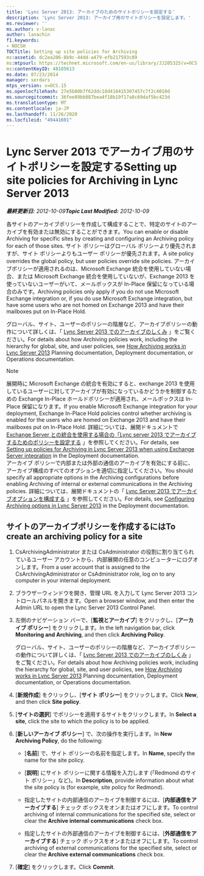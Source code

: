 ```yaml
---
title: 'Lync Server 2013: アーカイブのためのサイトポリシーを設定する'
description: 'Lync Server 2013: アーカイブ用のサイトポリシーを設定します。'
ms.reviewer: ''
ms.author: v-lanac
author: lanachin
f1.keywords:
- NOCSH
TOCTitle: Setting up site policies for Archiving
ms:assetid: dc2ea206-8b9c-44dd-a479-efb217593c89
ms:mtpsurl: https://technet.microsoft.com/en-us/library/JJ205325(v=OCS.15)
ms:contentKeyID: 48185613
ms.date: 07/23/2014
manager: serdars
mtps_version: v=OCS.15
ms.openlocfilehash: 27e5b80b7f62ddc18d418415307457c7f2c4010d
ms.sourcegitcommit: 36fee89bb887bea4f18b19f17a8c69daf5bc423d
ms.translationtype: MT
ms.contentlocale: ja-JP
ms.lasthandoff: 11/26/2020
ms.locfileid: "49441691"
---
```

# <a name="setting-up-site-policies-for-archiving-in-lync-server-2013"></a><span data-ttu-id="a8c0d-103">Lync Server 2013 でアーカイブ用のサイトポリシーを設定する</span><span class="sxs-lookup"><span data-stu-id="a8c0d-103">Setting up site policies for Archiving in Lync Server 2013</span></span>

<div data-xmlns="http://www.w3.org/1999/xhtml">

<div class="topic" data-xmlns="http://www.w3.org/1999/xhtml" data-msxsl="urn:schemas-microsoft-com:xslt" data-cs="https://msdn.microsoft.com/">

<div data-asp="https://msdn2.microsoft.com/asp">



</div>

<div id="mainSection">

<div id="mainBody"><span data-ttu-id="a8c0d-104">

<span> </span></span><span class="sxs-lookup"><span data-stu-id="a8c0d-104">

<span> </span></span></span>

<span data-ttu-id="a8c0d-105">_**最終更新日:** 2012-10-09_</span><span class="sxs-lookup"><span data-stu-id="a8c0d-105">_**Topic Last Modified:** 2012-10-09_</span></span>

<span data-ttu-id="a8c0d-106">各サイトのアーカイブポリシーを作成して構成することで、特定のサイトのアーカイブを有効または無効にすることができます。</span><span class="sxs-lookup"><span data-stu-id="a8c0d-106">You can enable or disable Archiving for specific sites by creating and configuring an Archiving policy for each of those sites.</span></span> <span data-ttu-id="a8c0d-107">サイト ポリシーはグローバル ポリシーより優先されますが、サイト ポリシーよりもユーザー ポリシーが優先されます。</span><span class="sxs-lookup"><span data-stu-id="a8c0d-107">A site policy overrides the global policy, but user policies override site policies.</span></span> <span data-ttu-id="a8c0d-108">アーカイブポリシーが適用されるのは、Microsoft Exchange 統合を使用していない場合、または Microsoft Exchange 統合を使用していないが、Exchange 2013 を使っていないユーザーがいて、メールボックスが In-Place 保留になっている場合のみです。</span><span class="sxs-lookup"><span data-stu-id="a8c0d-108">Archiving policies only apply if you do not use Microsoft Exchange integration or, if you do use Microsoft Exchange integration, but have some users who are not homed on Exchange 2013 and have their mailboxes put on In-Place Hold.</span></span>

<span data-ttu-id="a8c0d-109">グローバル、サイト、ユーザーのポリシーの階層など、アーカイブポリシーの動作について詳しくは、「 [Lync Server 2013 でのアーカイブのしくみ](lync-server-2013-how-archiving-works.md) 」をご覧ください。</span><span class="sxs-lookup"><span data-stu-id="a8c0d-109">For details about how Archiving policies work, including the hierarchy for global, site, and user policies, see [How Archiving works in Lync Server 2013](lync-server-2013-how-archiving-works.md) Planning documentation, Deployment documentation, or Operations documentation.</span></span>

<div>


> [!NOTE]  
> <span data-ttu-id="a8c0d-110">展開時に Microsoft Exchange の統合を有効にすると、exchange 2013 を使用しているユーザーに対してアーカイブが有効になっているかどうかを制御するための Exchange In-Place ホールドポリシーが適用され、メールボックスは In-Place 保留になります。</span><span class="sxs-lookup"><span data-stu-id="a8c0d-110">If you enable Microsoft Exchange integration for your deployment, Exchange In-Place Hold policies control whether archiving is enabled for the users who are homed on Exchange 2013 and have their mailboxes put on In-Place Hold.</span></span> <span data-ttu-id="a8c0d-111">詳細については、展開ドキュメントで <A href="lync-server-2013-setting-up-policies-for-archiving-when-using-exchange-server-integration.md">Exchange Server との統合を使用する場合の「Lync server 2013 でアーカイブするためのポリシーを設定する</A> 」を参照してください。</span><span class="sxs-lookup"><span data-stu-id="a8c0d-111">For details, see <A href="lync-server-2013-setting-up-policies-for-archiving-when-using-exchange-server-integration.md">Setting up policies for Archiving in Lync Server 2013 when using Exchange Server integration</A> in the Deployment documentation.</span></span><BR><span data-ttu-id="a8c0d-112">アーカイブ ポリシーで内部または外部の通信のアーカイブを有効にする前に、アーカイブ構成のすべてのオプションを適切に指定してください。</span><span class="sxs-lookup"><span data-stu-id="a8c0d-112">You should specify all appropriate options in the Archiving configurations before enabling Archiving of internal or external communications in the Archiving policies.</span></span> <span data-ttu-id="a8c0d-113">詳細については、展開ドキュメントの「 <A href="lync-server-2013-configuring-archiving-options.md">Lync Server 2013 でアーカイブオプションを構成する</A> 」を参照してください。</span><span class="sxs-lookup"><span data-stu-id="a8c0d-113">For details, see <A href="lync-server-2013-configuring-archiving-options.md">Configuring Archiving options in Lync Server 2013</A> in the Deployment documentation.</span></span>



</div>

<div>

## <a name="to-create-an-archiving-policy-for-a-site"></a><span data-ttu-id="a8c0d-114">サイトのアーカイブポリシーを作成するには</span><span class="sxs-lookup"><span data-stu-id="a8c0d-114">To create an archiving policy for a site</span></span>

1.  <span data-ttu-id="a8c0d-115">CsArchivingAdministrator または CsAdministrator の役割に割り当てられているユーザー アカウントから、内部展開の任意のコンピューターにログオンします。</span><span class="sxs-lookup"><span data-stu-id="a8c0d-115">From a user account that is assigned to the CsArchivingAdministrator or CsAdministrator role, log on to any computer in your internal deployment.</span></span>

2.  <span data-ttu-id="a8c0d-116">ブラウザーウィンドウを開き、管理 URL を入力して Lync Server 2013 コントロールパネルを開きます。</span><span class="sxs-lookup"><span data-stu-id="a8c0d-116">Open a browser window, and then enter the Admin URL to open the Lync Server 2013 Control Panel.</span></span>

3.  <span data-ttu-id="a8c0d-117">左側のナビゲーション バーで、[**監視とアーカイブ**] をクリックし、[**アーカイブ ポリシー**] をクリックします。</span><span class="sxs-lookup"><span data-stu-id="a8c0d-117">In the left navigation bar, click **Monitoring and Archiving**, and then click **Archiving Policy**.</span></span>
    
    <span data-ttu-id="a8c0d-118">グローバル、サイト、ユーザーのポリシーの階層など、アーカイブポリシーの動作について詳しくは、「 [Lync Server 2013 でのアーカイブのしくみ](lync-server-2013-how-archiving-works.md) 」をご覧ください。</span><span class="sxs-lookup"><span data-stu-id="a8c0d-118">For details about how Archiving policies work, including the hierarchy for global, site, and user policies, see [How Archiving works in Lync Server 2013](lync-server-2013-how-archiving-works.md) Planning documentation, Deployment documentation, or Operations documentation.</span></span>

4.  <span data-ttu-id="a8c0d-119">[**新規作成**] をクリックし、[**サイト ポリシー**] をクリックします。</span><span class="sxs-lookup"><span data-stu-id="a8c0d-119">Click **New**, and then click **Site policy**.</span></span>

5.  <span data-ttu-id="a8c0d-120">[**サイトの選択**] でポリシーを適用するサイトをクリックします。</span><span class="sxs-lookup"><span data-stu-id="a8c0d-120">In **Select a site**, click the site to which the policy is to be applied.</span></span>

6.  <span data-ttu-id="a8c0d-121">[**新しいアーカイブ ポリシー**] で、次の操作を実行します。</span><span class="sxs-lookup"><span data-stu-id="a8c0d-121">In **New Archiving Policy**, do the following:</span></span>
    
      - <span data-ttu-id="a8c0d-122">[**名前**] で、サイト ポリシーの名前を指定します。</span><span class="sxs-lookup"><span data-stu-id="a8c0d-122">In **Name**, specify the name for the site policy.</span></span>
    
      - <span data-ttu-id="a8c0d-123">[**説明**] にサイト ポリシーに関する情報を入力します (「Redmond のサイト ポリシー」など)。</span><span class="sxs-lookup"><span data-stu-id="a8c0d-123">In **Description**, provide information about what the site policy is (for example, site policy for Redmond).</span></span>
    
      - <span data-ttu-id="a8c0d-124">指定したサイトの内部通信のアーカイブを制御するには、[**内部通信をアーカイブする**] チェック ボックスをオンまたはオフにします。</span><span class="sxs-lookup"><span data-stu-id="a8c0d-124">To control archiving of internal communications for the specified site, select or clear the **Archive internal communications** check box.</span></span>
    
      - <span data-ttu-id="a8c0d-125">指定したサイトの外部通信のアーカイブを制御するには、[**外部通信をアーカイブする**] チェック ボックスをオンまたはオフにします。</span><span class="sxs-lookup"><span data-stu-id="a8c0d-125">To control archiving of external communications for the specified site, select or clear the **Archive external communications** check box.</span></span>

7.  <span data-ttu-id="a8c0d-126">[**確定**] をクリックします。</span><span class="sxs-lookup"><span data-stu-id="a8c0d-126">Click **Commit**.</span></span>

<span data-ttu-id="a8c0d-127"></div>

</div>

<span> </span>

</div>

</div>

</span><span class="sxs-lookup"><span data-stu-id="a8c0d-127"></div>

</div>

<span> </span>

</div>

</div>

</span></span></div>

